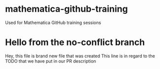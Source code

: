 # mathematica-github-training
Used for Mathematica GitHub training sessions

# Hello from the no-conflict branch
Hey, this file is brand new file that was created
This line is in regard to the TODO that we have put in our PR description
